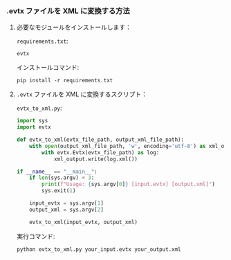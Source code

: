 ### .evtx ファイルを XML に変換する方法

1. 必要なモジュールをインストールします：

    `requirements.txt`:
    ```
    evtx
    ```

    インストールコマンド:
    ```
    pip install -r requirements.txt
    ```

2. `.evtx` ファイルを XML に変換するスクリプト：

    `evtx_to_xml.py`:
    ```python
    import sys
    import evtx

    def evtx_to_xml(evtx_file_path, output_xml_file_path):
        with open(output_xml_file_path, 'w', encoding='utf-8') as xml_output:
            with evtx.Evtx(evtx_file_path) as log:
                xml_output.write(log.xml())

    if __name__ == "__main__":
        if len(sys.argv) < 3:
            print(f"Usage: {sys.argv[0]} [input.evtx] [output.xml]")
            sys.exit(1)

        input_evtx = sys.argv[1]
        output_xml = sys.argv[2]

        evtx_to_xml(input_evtx, output_xml)
    ```

    実行コマンド:
    ```
    python evtx_to_xml.py your_input.evtx your_output.xml
    ```
